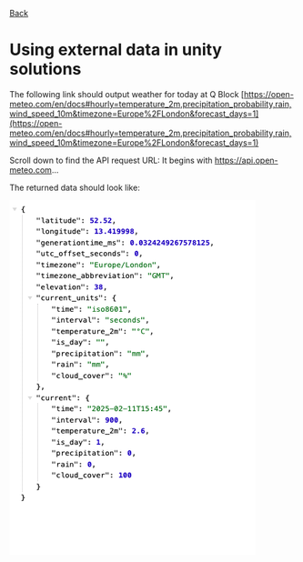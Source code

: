 [Back](https://uwetom.github.io/media-production-worksheets)

# Using external data in unity solutions

The following link should output weather for today at Q Block
[https://open-meteo.com/en/docs#hourly=temperature_2m,precipitation_probability,rain,wind_speed_10m&timezone=Europe%2FLondon&forecast_days=1](https://open-meteo.com/en/docs#hourly=temperature_2m,precipitation_probability,rain,wind_speed_10m&timezone=Europe%2FLondon&forecast_days=1)

Scroll down to find the API request URL: It begins with https://api.open-meteo.com...

The returned data should look like:

![enter image description here](https://raw.githubusercontent.com/uwetom/media-production-worksheets/master/wk15-using-external-data/images/meteo-api-2.png)
<!--stackedit_data:
eyJoaXN0b3J5IjpbMTIzOTcyMDEyMSwyNzgxMDYxMDQsMTAzMT
M1NTY3NywtMTE5NjAwOTQ2NF19
-->